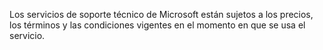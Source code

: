 <Token xmlns:xlink="http://www.w3.org/1999/xlink">Los servicios de soporte técnico de Microsoft están sujetos a los precios, los términos y las condiciones vigentes en el momento en que se usa el servicio.</Token>

<!--HONumber=May16_HO1-->


